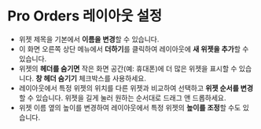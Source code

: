 # **Pro Orders 레이아웃 설정**

- 위젯 제목을 기본에서 **이름을 변경**할 수 있습니다.
- 이 화면 오른쪽 상단 메뉴에서 **더하기**를 클릭하여 레이아웃에 **새 위젯을 추가**할 수 있습니다.
- 위젯의 **헤더를 숨기면** 작은 화면 공간(예: 휴대폰)에 더 많은 위젯을 표시할 수 있습니다. **창 헤더 숨기기** 체크박스를 사용하세요.
- 레이아웃에서 특정 위젯의 위치를 다른 위젯과 비교하여 선택하고 **위젯 순서를 변경**할 수 있습니다. 위젯을 길게 눌러 원하는 순서대로 드래그 앤 드롭하세요.
- 위젯 이름 옆의 높이를 변경하여 레이아웃에서 특정 위젯의 **높이를 조정**할 수도 있습니다.

